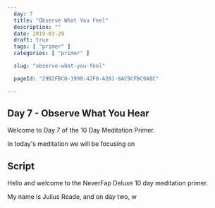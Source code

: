 ```yaml
---
  day: 7
  title: "Observe What You Feel"
  description: ""
  date: 2019-03-29
  draft: true
  tags: [ "primer" ]
  categories: [ "primer" ]

  slug: "observe-what-you-feel"

  pageId: "29B2FBCD-1990-42F8-A281-9AC9CFBC9A8C"

---
```


## Day 7 - Observe What You Hear

Welcome to Day 7 of the 10 Day Meditation Primer.

In today's meditation we will be focusing on


## Script


Hello and welcome to the NeverFap Deluxe 10 day meditation primer.

My name is Julius Reade, and on day two, w
